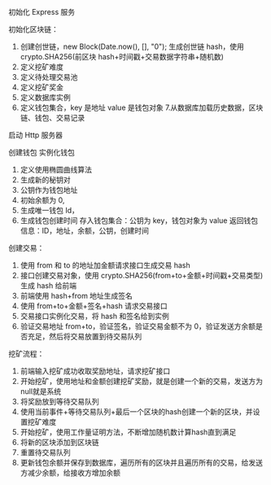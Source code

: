 初始化 Express 服务

初始化区块链：
1. 创建创世链，new Block(Date.now(), [], "0");
生成创世链 hash，使用 crypto.SHA256(前区块 hash+时间戳+交易数据字符串+随机数)
2. 定义挖矿难度
3. 定义待处理交易池
4. 定义挖矿奖金
5. 定义数据库实例
6. 定义钱包集合，key 是地址 value 是钱包对象 7.从数据库加载历史数据，区块链、钱包、交易记录

启动 Http 服务器

创建钱包
实例化钱包
1. 定义使用椭圆曲线算法
2. 生成新的秘钥对
3. 公钥作为钱包地址
4. 初始余额为 0,
5. 生成唯一钱包 Id，
6. 生成钱包创建时间
存入钱包集合：公钥为 key，钱包对象为 value
返回钱包信息：ID，地址，余额，公钥，创建时间

创建交易：
1. 使用 from 和 to 的地址加金额请求接口生成交易 hash
2. 接口创建交易对象，使用 crypto.SHA256(from+to+金额+时间戳+交易类型)生成 hash 给前端
3. 前端使用 hash+from 地址生成签名
4. 使用 from+to+金额+签名+hash 请求交易接口
5. 交易接口实例化交易，将 hash 和签名给到实例
6. 验证交易地址 from+to，验证签名，验证交易金额不为 0，验证发送方余额是否充足，然后将交易放置到待交易队列

挖矿流程：
1. 前端输入挖矿成功收取奖励地址，请求挖矿接口
2. 开始挖矿，使用地址和金额创建挖矿奖励，就是创建一个新的交易，发送方为null就是系统
3. 将奖励放到等待交易队列
4. 使用当前事件+等待交易队列+最后一个区块的hash创建一个新的区块，并设置挖矿难度
5. 开始挖矿，使用工作量证明方法，不断增加随机数计算hash直到满足
6. 将新的区块添加到区块链
7. 重置待交易队列
8. 更新钱包余额并保存到数据库，遍历所有的区块并且遍历所有的交易，给发送方减少余额，给接收方增加余额
